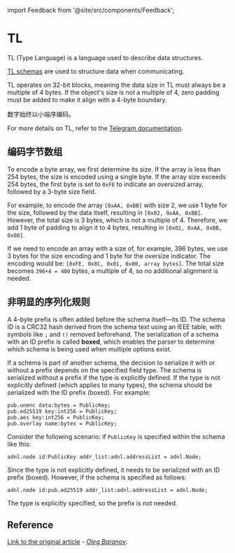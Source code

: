 import Feedback from '@site/src/components/Feedback';

# TL

TL (Type Language) is a language used to describe data structures.

[TL schemas](https://github.com/ton-blockchain/ton/tree/master/tl/generate/scheme) are used to structure data when communicating.

TL operates on 32-bit blocks, meaning the data size in TL must always be a multiple of 4 bytes. If the object's size is not a multiple of 4, zero padding must be added to make it align with a 4-byte boundary.

数字始终以小端序编码。

For more details on TL, refer to the [Telegram documentation](https://core.telegram.org/mtproto/TL).

## 编码字节数组

To encode a byte array, we first determine its size. If the array is less than 254 bytes, the size is encoded using a single byte. If the array size exceeds 254 bytes, the first byte is set to `0xFE` to indicate an oversized array, followed by a 3-byte size field.

For example, to encode the array `[0xAA, 0xBB]` with size 2, we use 1 byte for the size, followed by the data itself, resulting in `[0x02, 0xAA, 0xBB]`. However, the total size is 3 bytes, which is not a multiple of 4. Therefore, we add 1 byte of padding to align it to 4 bytes, resulting in `[0x02, 0xAA, 0xBB, 0x00]`.

If we need to encode an array with a size of, for example, 396 bytes, we use 3 bytes for the size encoding and 1 byte for the oversize indicator. The encoding would be: `[0xFE, 0x8C, 0x01, 0x00, array bytes]`. The total size becomes `396+4 = 400` bytes, a multiple of 4, so no additional alignment is needed.

## 非明显的序列化规则

A 4-byte prefix is often added before the schema itself—its ID. The schema ID is a CRC32 hash derived from the schema text using an IEEE table, with symbols like `;` and `()` removed beforehand. The serialization of a schema with an ID prefix is called **boxed**, which enables the parser to determine which schema is being used when multiple options exist.

If a schema is part of another schema, the decision to serialize it with or without a prefix depends on the specified field type. The schema is serialized without a prefix if the type is explicitly defined. If the type is not explicitly defined (which applies to many types), the schema should be serialized with the ID prefix (boxed). For example:

```tlb
pub.unenc data:bytes = PublicKey;
pub.ed25519 key:int256 = PublicKey;
pub.aes key:int256 = PublicKey;
pub.overlay name:bytes = PublicKey;
```

Consider the following scenario: if `PublicKey` is specified within the schema like this:

```
adnl.node id:PublicKey addr_list:adnl.addressList = adnl.Node;
```

Since the type is not explicitly defined, it needs to be serialized with an ID prefix (boxed). However, if the schema is specified as follows:

```
adnl.node id:pub.ed25519 addr_list:adnl.addressList = adnl.Node;
```

The type is explicitly specified, so the prefix is not needed.

## Reference

[Link to the original article](https://github.com/xssnick/ton-deep-doc/blob/master/TL.md) - *[Oleg Baranov](https://github.com/xssnick)*. <Feedback />

